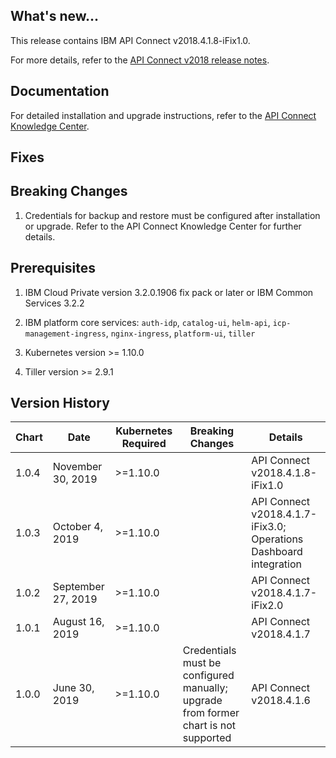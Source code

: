 ## What's new...
This release contains IBM API Connect v2018.4.1.8-iFix1.0.

For more details, refer to the [API Connect v2018 release notes](https://www.ibm.com/support/knowledgecenter/en/SSMNED_2018/com.ibm.apic.overview.doc/overview_whatsnew.html).

## Documentation
For detailed installation and upgrade instructions, refer to the [API Connect Knowledge Center](https://www.ibm.com/support/knowledgecenter/en/SSMNED_2018/com.ibm.apic.install.doc/installing_icp.html).

## Fixes

## Breaking Changes

1. Credentials for backup and restore must be configured after installation or upgrade. Refer to the API Connect Knowledge Center for further details.

## Prerequisites

1. IBM Cloud Private version 3.2.0.1906 fix pack or later or IBM Common Services 3.2.2

2. IBM platform core services: `auth-idp`, `catalog-ui`, `helm-api`, `icp-management-ingress`, `nginx-ingress`, `platform-ui`, `tiller`

3. Kubernetes version >= 1.10.0

4. Tiller version >= 2.9.1

## Version History

| Chart | Date                | Kubernetes Required | Breaking Changes                                                                    | Details                                                           |
| ----- | ------------------- | ------------------- | ----------------------------------------------------------------------------------- | ----------------------------------------------------------------- |
| 1.0.4 | November 30, 2019   | >=1.10.0            |                                                                                     | API Connect v2018.4.1.8-iFix1.0                                   |
| 1.0.3 | October 4, 2019     | >=1.10.0            |                                                                                     | API Connect v2018.4.1.7-iFix3.0; Operations Dashboard integration |
| 1.0.2 | September 27, 2019  | >=1.10.0            |                                                                                     | API Connect v2018.4.1.7-iFix2.0                                   |
| 1.0.1 | August 16, 2019     | >=1.10.0            |                                                                                     | API Connect v2018.4.1.7                                           |
| 1.0.0 | June 30, 2019       | >=1.10.0            | Credentials must be configured manually; upgrade from former chart is not supported | API Connect v2018.4.1.6                                           |